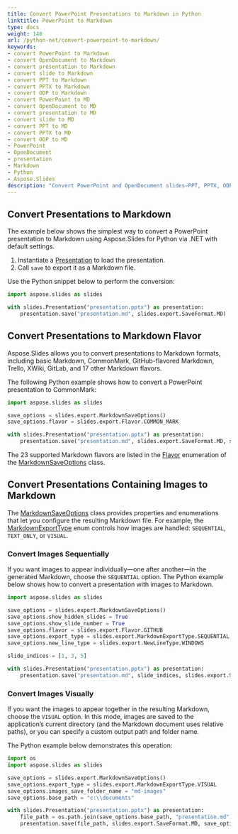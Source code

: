```yaml
---
title: Convert PowerPoint Presentations to Markdown in Python
linktitle: PowerPoint to Markdown
type: docs
weight: 140
url: /python-net/convert-powerpoint-to-markdown/
keywords:
- convert PowerPoint to Markdown
- convert OpenDocument to Markdown
- convert presentation to Markdown
- convert slide to Markdown
- convert PPT to Markdown
- convert PPTX to Markdown
- convert ODP to Markdown
- convert PowerPoint to MD
- convert OpenDocument to MD
- convert presentation to MD
- convert slide to MD
- convert PPT to MD
- convert PPTX to MD
- convert ODP to MD
- PowerPoint
- OpenDocument
- presentation
- Markdown
- Python
- Aspose.Slides
description: "Convert PowerPoint and OpenDocument slides—PPT, PPTX, ODP—to clean Markdown with Aspose.Slides for Python via .NET, automate documentation and keep formatting."
---
```


## **Convert Presentations to Markdown**

The example below shows the simplest way to convert a PowerPoint presentation to Markdown using Aspose.Slides for Python via .NET with default settings.

1. Instantiate a [Presentation](https://reference.aspose.com/slides/python-net/aspose.slides/presentation/) to load the presentation.
1. Call `save` to export it as a Markdown file.

Use the Python snippet below to perform the conversion:

```python
import aspose.slides as slides

with slides.Presentation("presentation.pptx") as presentation:  
    presentation.save("presentation.md", slides.export.SaveFormat.MD)
```

## **Convert Presentations to Markdown Flavor**

Aspose.Slides allows you to convert presentations to Markdown formats, including basic Markdown, CommonMark, GitHub-flavored Markdown, Trello, XWiki, GitLab, and 17 other Markdown flavors.

The following Python example shows how to convert a PowerPoint presentation to CommonMark:

```python
import aspose.slides as slides

save_options = slides.export.MarkdownSaveOptions()
save_options.flavor = slides.export.Flavor.COMMON_MARK

with slides.Presentation("presentation.pptx") as presentation:
    presentation.save("presentation.md", slides.export.SaveFormat.MD, save_options)
```

The 23 supported Markdown flavors are listed in the [Flavor](https://reference.aspose.com/slides/python-net/aspose.slides.dom.export.markdown.saveoptions/flavor/) enumeration of the [MarkdownSaveOptions](https://reference.aspose.com/slides/python-net/aspose.slides.dom.export.markdown.saveoptions/markdownsaveoptions/) class.

## **Convert Presentations Containing Images to Markdown**

The [MarkdownSaveOptions](https://reference.aspose.com/slides/python-net/aspose.slides.dom.export.markdown.saveoptions/markdownsaveoptions/) class provides properties and enumerations that let you configure the resulting Markdown file. For example, the [MarkdownExportType](https://reference.aspose.com/slides/python-net/aspose.slides.dom.export.markdown.saveoptions/markdownexporttype/) enum controls how images are handled: `SEQUENTIAL`, `TEXT_ONLY`, or `VISUAL`.

### **Convert Images Sequentially**

If you want images to appear individually—one after another—in the generated Markdown, choose the `SEQUENTIAL` option. The Python example below shows how to convert a presentation with images to Markdown.

```python
import aspose.slides as slides

save_options = slides.export.MarkdownSaveOptions()
save_options.show_hidden_slides = True
save_options.show_slide_number = True
save_options.flavor = slides.export.Flavor.GITHUB
save_options.export_type = slides.export.MarkdownExportType.SEQUENTIAL
save_options.new_line_type = slides.export.NewLineType.WINDOWS

slide_indices = [1, 3, 5]

with slides.Presentation("presentation.pptx") as presentation:
    presentation.save("presentation.md", slide_indices, slides.export.SaveFormat.MD, save_options)
```

### **Convert Images Visually**

If you want the images to appear together in the resulting Markdown, choose the `VISUAL` option. In this mode, images are saved to the application’s current directory (and the Markdown document uses relative paths), or you can specify a custom output path and folder name.

The Python example below demonstrates this operation:

```python
import os
import aspose.slides as slides

save_options = slides.export.MarkdownSaveOptions()
save_options.export_type = slides.export.MarkdownExportType.VISUAL
save_options.images_save_folder_name = "md-images"
save_options.base_path = "c:\\documents"

with slides.Presentation("presentation.pptx") as presentation:
    file_path = os.path.join(save_options.base_path, "presentation.md")
    presentation.save(file_path, slides.export.SaveFormat.MD, save_options)
```
